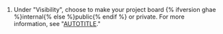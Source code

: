 1. Under "Visibility", choose to make your project board {% ifversion ghae %}internal{% else %}public{% endif %} or private. For more information, see "[AUTOTITLE](/issues/organizing-your-work-with-project-boards/managing-project-boards/changing-project-board-visibility)."
